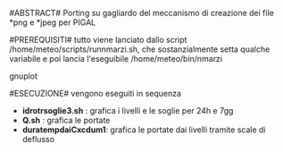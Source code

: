#ABSTRACT#
Porting su gagliardo del meccanismo di creazione dei file *png e *jpeg per PIGAL

#PREREQUISITI#
tutto viene lanciato dallo script /home/meteo/scripts/runnmarzi.sh, che sostanzialmente setta 
qualche variabile e poi lancia l'eseguibile /home/meteo/bin/nmarzi

gnuplot


#ESECUZIONE#
vengono eseguiti in sequenza
* __idrotrsoglie3.sh__  : grafica i livelli e le soglie per 24h e 7gg
* __Q.sh__              : grafica le portate
* __duratempdaiCxcdum1__: grafica le portate dai livelli tramite scale di deflusso

